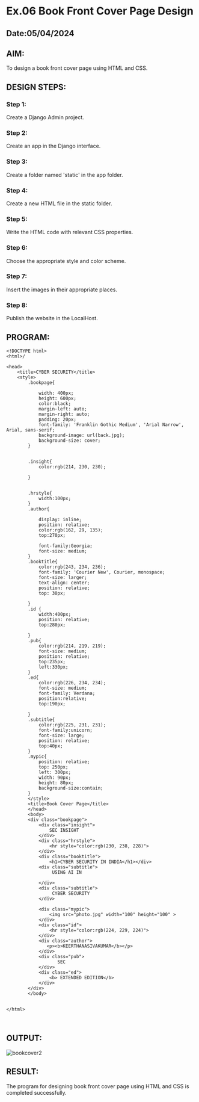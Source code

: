 # Ex.06 Book Front Cover Page Design
## Date:05/04/2024

## AIM:
To design a book front cover page using HTML and CSS.

## DESIGN STEPS:

### Step 1:
Create a Django Admin project.

### Step 2:
Create an app in the Django interface.

### Step 3:
Create a folder named 'static' in the app folder.

### Step 4:
Create a new HTML file in the static folder.

### Step 5:
Write the HTML code with relevant CSS properties.

### Step 6:
Choose the appropriate style and color scheme.

### Step 7:
Insert the images in their appropriate places.

### Step 8:
Publish the website in the LocalHost.

## PROGRAM:
```
<!DOCTYPE html>
<html>/

<head>
    <title>CYBER SECURITY</title>
    <style>
        .bookpage{

            width: 400px;
            height: 600px;
            color:black;
            margin-left: auto;
            margin-right: auto;
            padding: 20px;
            font-family: 'Franklin Gothic Medium', 'Arial Narrow', Arial, sans-serif;
            background-image: url(back.jpg);
            background-size: cover;
        }
            
        
        .insight{
            color:rgb(214, 230, 230);
        
        }
        
        
        .hrstyle{
            width:100px;
        }
        .author{
        
            display: inline;
            position: relative;
            color:rgb(162, 29, 135);
            top:270px;
            
            font-family:Georgia;
            font-size: medium;
        }
        .booktitle{
            color:rgb(243, 234, 236);
            font-family: 'Courier New', Courier, monospace;
            font-size: larger;
            text-align: center;
            position: relative;
            top: 30px;
        
        }
        .id {
            width:400px;
            position: relative;
            top:280px;
            
        }
        .pub{
            color:rgb(214, 219, 219);
            font-size: medium;
            position: relative;
            top:235px;
            left:330px;
        }
        .ed{
            color:rgb(226, 234, 234);
            font-size: medium;
            font-family: Verdana;
            position:relative;
            top:190px;
        
        }
        .subtitle{
            color:rgb(225, 231, 231);
            font-family:unicorn;
            font-size: large;
            position: relative;
            top:40px;
        }
        .mypic{
            position: relative;
            top: 250px;
            left: 300px;
            width: 90px;
            height: 80px;
            background-size:contain;
        }
        </style>
        <title>Book Cover Page</title>
        </head>
        <body>
        <div class="bookpage">
            <div class="insight">
                SEC INSIGHT
            </div>
            <div class="hrstyle">
                <hr style="color:rgb(230, 238, 228)">
            </div>
            <div class="booktitle">
                <h1>CYBER SECURITY IN INDIA</h1></div>
            <div class="subtitle">
                 USING AI IN 
                 
            </div>
            <div class="subtitle">
                 CYBER SECURITY
            </div>

            <div class="mypic">
                <img src="photo.jpg" width="100" height="100" >
            </div>
            <div class="id">
                <hr style="color:rgb(224, 229, 224)">
            </div>
            <div class="author">
               <p><b>KEERTHANASIVAKUMAR</b></p>
            </div>
            <div class="pub">
                   SEC
            </div>
            <div class="ed">
                <b> EXTENDED EDITION</b>
            </div>
        </div>
        </body>
        

</html>



```

## OUTPUT:

![bookcover2](https://github.com/keerthanasivakumar02/cover/assets/150827397/7878b39e-f1ad-4810-9ef1-2f15c30031e1)




## RESULT:
The program for designing book front cover page using HTML and CSS is completed successfully.
